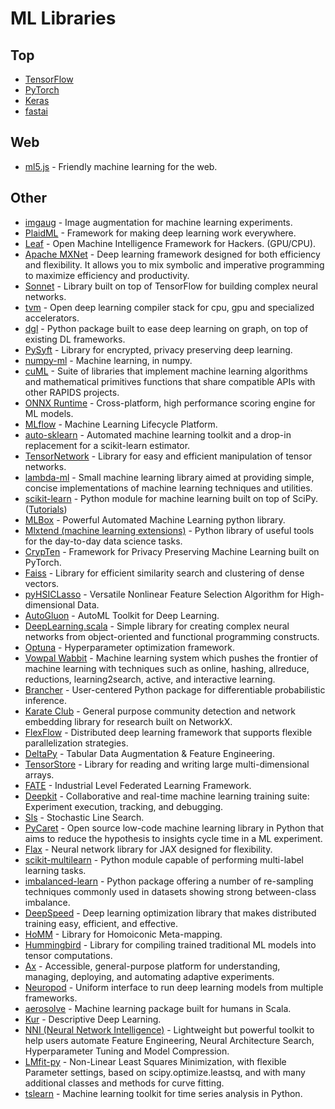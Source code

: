 # ML Libraries

## Top

* [TensorFlow](tensorflow.md)
* [PyTorch](pytorch.md)
* [Keras](keras.md)
* [fastai](https://github.com/fastai/fastai)

## Web

* [ml5.js](https://github.com/ml5js/ml5-library) - Friendly machine learning for the web.

## Other

* [imgaug](https://github.com/aleju/imgaug) - Image augmentation for machine learning experiments.
* [PlaidML](https://github.com/plaidml/plaidml) - Framework for making deep learning work everywhere.
* [Leaf](https://github.com/autumnai/leaf) - Open Machine Intelligence Framework for Hackers. \(GPU/CPU\).
* [Apache MXNet](https://github.com/apache/incubator-mxnet) - Deep learning framework designed for both efficiency and flexibility. It allows you to mix symbolic and imperative programming to maximize efficiency and productivity.
* [Sonnet](https://github.com/deepmind/sonnet) - Library built on top of TensorFlow for building complex neural networks.
* [tvm](https://github.com/dmlc/tvm/) - Open deep learning compiler stack for cpu, gpu and specialized accelerators.
* [dgl](https://github.com/dmlc/dgl) - Python package built to ease deep learning on graph, on top of existing DL frameworks.
* [PySyft](https://github.com/OpenMined/PySyft) - Library for encrypted, privacy preserving deep learning.
* [numpy-ml](https://github.com/ddbourgin/numpy-ml) - Machine learning, in numpy.
* [cuML](https://github.com/rapidsai/cuml) - Suite of libraries that implement machine learning algorithms and mathematical primitives functions that share compatible APIs with other RAPIDS projects.
* [ONNX Runtime](https://github.com/microsoft/onnxruntime) - Cross-platform, high performance scoring engine for ML models.
* [MLflow](https://github.com/mlflow/mlflow) - Machine Learning Lifecycle Platform.
* [auto-sklearn](https://github.com/automl/auto-sklearn) - Automated machine learning toolkit and a drop-in replacement for a scikit-learn estimator.
* [TensorNetwork](https://github.com/google/TensorNetwork) - Library for easy and efficient manipulation of tensor networks.
* [lambda-ml](https://github.com/cloudkj/lambda-ml) - Small machine learning library aimed at providing simple, concise implementations of machine learning techniques and utilities.
* [scikit-learn](https://github.com/scikit-learn/scikit-learn) - Python module for machine learning built on top of SciPy. \([Tutorials](https://scikit-learn.org/stable/tutorial/index.html)\)
* [MLBox](https://github.com/AxeldeRomblay/MLBox) - Powerful Automated Machine Learning python library.
* [Mlxtend \(machine learning extensions\)](https://github.com/rasbt/mlxtend) - Python library of useful tools for the day-to-day data science tasks.
* [CrypTen](https://github.com/facebookresearch/CrypTen) - Framework for Privacy Preserving Machine Learning built on PyTorch.
* [Faiss](https://github.com/facebookresearch/faiss) - Library for efficient similarity search and clustering of dense vectors.
* [pyHSICLasso](https://github.com/riken-aip/pyHSICLasso) - Versatile Nonlinear Feature Selection Algorithm for High-dimensional Data.
* [AutoGluon](https://github.com/awslabs/autogluon) - AutoML Toolkit for Deep Learning.
* [DeepLearning.scala](https://github.com/ThoughtWorksInc/DeepLearning.scala) - Simple library for creating complex neural networks from object-oriented and functional programming constructs.
* [Optuna](https://github.com/optuna/optuna) - Hyperparameter optimization framework.
* [Vowpal Wabbit](https://github.com/VowpalWabbit/vowpal_wabbit) - Machine learning system which pushes the frontier of machine learning with techniques such as online, hashing, allreduce, reductions, learning2search, active, and interactive learning.
* [Brancher](https://github.com/AI-DI/Brancher) - User-centered Python package for differentiable probabilistic inference.
* [Karate Club](https://github.com/benedekrozemberczki/karateclub) - General purpose community detection and network embedding library for research built on NetworkX.
* [FlexFlow](https://github.com/flexflow/FlexFlow) - Distributed deep learning framework that supports flexible parallelization strategies.
* [DeltaPy⁠⁠](https://github.com/firmai/deltapy) - Tabular Data Augmentation & Feature Engineering.
* [TensorStore](https://github.com/google/tensorstore) - Library for reading and writing large multi-dimensional arrays.
* [FATE](https://github.com/FederatedAI/FATE) - Industrial Level Federated Learning Framework.
* [Deepkit](https://github.com/deepkit/deepkit) - Collaborative and real-time machine learning training suite: Experiment execution, tracking, and debugging.
* [Sls](https://github.com/IssamLaradji/sls) - Stochastic Line Search.
* [PyCaret](https://github.com/pycaret/pycaret) - Open source low-code machine learning library in Python that aims to reduce the hypothesis to insights cycle time in a ML experiment.
* [Flax](https://github.com/google/flax) - Neural network library for JAX designed for flexibility.
* [scikit-multilearn](https://github.com/scikit-multilearn/scikit-multilearn) - Python module capable of performing multi-label learning tasks.
* [imbalanced-learn](https://github.com/scikit-learn-contrib/imbalanced-learn) - Python package offering a number of re-sampling techniques commonly used in datasets showing strong between-class imbalance.
* [DeepSpeed](https://github.com/microsoft/DeepSpeed) - Deep learning optimization library that makes distributed training easy, efficient, and effective.
* [HoMM](https://github.com/lampinen/HoMM) - Library for Homoiconic Meta-mapping.
* [Hummingbird](https://github.com/microsoft/hummingbird) - Library for compiling trained traditional ML models into tensor computations.
* [Ax](https://github.com/facebook/Ax) - Accessible, general-purpose platform for understanding, managing, deploying, and automating adaptive experiments.
* [Neuropod](https://github.com/uber/neuropod) - Uniform interface to run deep learning models from multiple frameworks.
* [aerosolve](https://github.com/airbnb/aerosolve) - Machine learning package built for humans in Scala.
* [Kur](https://github.com/deepgram/kur) - Descriptive Deep Learning.
* [NNI \(Neural Network Intelligence\)](https://github.com/microsoft/nni) - Lightweight but powerful toolkit to help users automate Feature Engineering, Neural Architecture Search, Hyperparameter Tuning and Model Compression.
* [LMfit-py](https://github.com/lmfit/lmfit-py) - Non-Linear Least Squares Minimization, with flexible Parameter settings, based on scipy.optimize.leastsq, and with many additional classes and methods for curve fitting.
* [tslearn](https://github.com/tslearn-team/tslearn) - Machine learning toolkit for time series analysis in Python.

